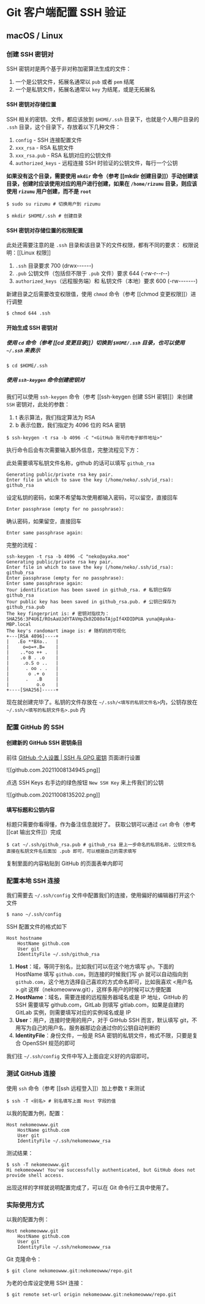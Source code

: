 # Git 客户端配置 SSH 验证

## macOS / Linux

### 创建 SSH 密钥对

SSH 密钥对是两个基于非对称加密算法生成的文件：
1. 一个是公钥文件，拓展名通常以 `pub` 或者 `pem` 结尾
2. 一个是私钥文件，拓展名通常以 `key` 为结尾，或是无拓展名

#### SSH 密钥对存储位置

SSH 相关的密钥、文件，都应该放到 `$HOME/.ssh` 目录下，也就是个人用户目录的 `.ssh` 目录，这个目录下，存放着以下几种文件：

1. `config` - SSH 连接配置文件
2. `xxx_rsa` - RSA 私钥文件
3. `xxx_rsa.pub` - RSA 私钥对应的公钥文件
4. `authorized_keys`  - 远程连接 SSH 时验证的公钥文件，每行一个公钥

**如果没有这个目录，需要使用 `mkdir` 命令（参考 [[mkdir 创建目录]]）手动创建该目录，创建时应该使用对应的用户进行创建，如果在 `/home/rizumu` 目录，则应该使用 `rizumu` 用户创建，而不是 `root`**

```shell
$ sudo su rizumu # 切换用户到 rizumu
```

```shell
$ mkdir $HOME/.ssh # 创建目录
```

#### SSH 密钥对存储位置的权限配置

此处还需要注意的是 `.ssh` 目录和该目录下的文件权限，都有不同的要求：
权限说明：[[Linux 权限]]

1. `.ssh` 目录要求 700 (drwx------)
2. `.pub` 公钥文件（包括但不限于 `.pub` 文件）要求 644 (-rw-r--r--)
3. `authorized_keys`（远程服务端）和 私钥文件（本地）要求 600 (-rw-------)

新建目录之后需要改变权限值，使用 `chmod` 命令（参考 [[chmod 变更权限]]）进行调整

```shell
$ chmod 644 .ssh
```

#### 开始生成 SSH 密钥对

##### 使用 `cd` 命令（参考 [[cd 变更目录]]）切换到 `$HOME/.ssh` 目录，也可以使用 `~/.ssh` 来表示

```shell
$ cd $HOME/.ssh
```

##### 使用 `ssh-keygen` 命令创建密钥对

我们可以使用 `ssh-keygen` 命令（参考 [[ssh-keygen 创建 SSH 密钥]]）来创建 `SSH` 密钥对，此处的参数：
1. t 表示算法，我们指定算法为 RSA
2. b 表示位数，我们指定为 4096 位的 RSA 密钥

```shell
$ ssh-keygen -t rsa -b 4096 -C "<GitHub 账号的电子邮件地址>"
```

执行命令后会有次需要输入额外信息，完整流程见下方：

此处需要填写私钥文件名称，github 的话可以填写 `github_rsa`

```shell
Generating public/private rsa key pair.
Enter file in which to save the key (/home/neko/.ssh/id_rsa): github_rsa
```

设定私钥的密码，如果不希望每次使用都输入密码，可以留空，直接回车

```shell
Enter passphrase (empty for no passphrase): 
```

确认密码，如果留空，直接回车

```shell
Enter same passphrase again:
```

完整的流程：

```shell
ssh-keygen -t rsa -b 4096 -C "neko@ayaka.moe"
Generating public/private rsa key pair.
Enter file in which to save the key (/home/neko/.ssh/id_rsa): github_rsa
Enter passphrase (empty for no passphrase):
Enter same passphrase again:
Your identification has been saved in github_rsa. # 私钥已保存 github_rsa
Your public key has been saved in github_rsa.pub. # 公钥已保存为 github_rsa.pub
The key fingerprint is: # 密钥对指纹为：
SHA256:3P4U6I/ROsAaUJdYTAVHpZk02D80aTAjpIf4XDIDPUA yuna@Ayaka-MBP.local
The key's randomart image is: # 随机码的可视化
+---[RSA 4096]----+
|   .Eo **BXo..   |
|     o=o=+.B=    |
|    ..*oo ++ .   |
|    .o B . .o    |
|     .o.S o ..   |
|      . oo . .   |
|       o .+ o    |
|      .   .B     |
|          o.o    |
+----[SHA256]-----+
```

现在就创建完毕了。私钥的文件存放在 `~/.ssh/<填写的私钥文件名>`内，公钥存放在 `~/.ssh/<填写的私钥文件名>.pub` 内

### 配置 GitHub 的 SSH

#### 创建新的 GitHub SSH 密钥条目

前往 [GitHub 个人设置 | SSH 与 GPG 密钥](https://github.com/settings/keys) 页面进行设置

![[github.com.20211008134945.png]]

点选 SSH Keys 右手边的绿色按钮 `New SSH Key` 来上传我们的公钥

![[github.com.20211008135202.png]]

#### 填写标题和公钥内容
标题只需要你看得懂，作为备注信息就好了。
获取公钥可以通过 `cat` 命令（参考 [[cat 输出文件]]）完成

```shell
$ cat ~/.ssh/github_rsa.pub # github_rsa 是上一步命名的私钥名称，公钥文件名直接在私钥文件名后面加 .pub 即可，可以根据自己的需求填写
```

复制里面的内容粘贴到 GitHub 的页面表单内即可

### 配置本地 SSH 连接

我们需要去 `~/.ssh/config` 文件中配置我们的连接，使用偏好的编辑器打开这个文件

```shell
$ nano ~/.ssh/config
```

SSH 配置文件的格式如下

```sshconfig
Host hostname
	HostName github.com
	User git
	IdentityFile ~/.ssh/github_rsa
```

1. **Host**：域，等同于别名，比如我们可以在这个地方填写 `gh`，下面的 HostName 填写 `github.com`，则连接的时候我们写 `gh` 就可以自动指向到 `github.com`，这个地方选择自己喜欢的方式命名即可，比如我喜欢 <用户名>.git 这样（nekomeowww.git），这样多用户的时候可以方便配置
2. **HostName**：域名，需要连接的远程服务器域名或是 IP 地址，GitHub 的 SSH 需要填写 github.com，GitLab 则填写 gitlab.com，如果是自建的 GitLab 实例，则需要填写对应的实例域名或是 IP
3. **User**：用户，连接时使用的用户，对于 GitHub SSH 而言，默认填写 git，不用写为自己的用户名，服务器那边会通过你的公钥自动判断的
4. **IdentityFile**：身份文件，一般是 RSA 密钥的私钥文件，格式不限，只要是复合 OpenSSH 规范的即可

我们往 `~/.ssh/config` 文件中写入上面自定义好的内容即可。

### 测试 GitHub 连接

使用 `ssh` 命令（参考 [[ssh 远程登入]]）加上参数 `T` 来测试

```shell
$ ssh -T <别名> # 别名填写上面 Host 字段的值
```

以我的配置为例，配置：

```sshconfig
Host nekomeowww.git
	HostName github.com
	User git
	IdentityFile ~/.ssh/nekomeowww_rsa
```

测试结果：

```shell
$ ssh -T nekomeowww.git
Hi nekomeowww! You've successfully authenticated, but GitHub does not provide shell access.
```

出现这样的字样就说明配置完成了，可以在 Git 命令行工具中使用了。


### 实际使用方式

以我的配置为例：

```sshconfig
Host nekomeowww.git
	HostName github.com
	User git
	IdentityFile ~/.ssh/nekomeowww_rsa
```

Git 克隆命令：

```shell
$ git clone nekomeowww.git:nekomeowww/repo.git
```

为老的仓库设定使用 SSH 连接：

```shell
$ git remote set-url origin nekomeowww.git:nekomeowww/repo.git
```

